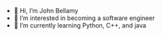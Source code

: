 - 👋 Hi, I’m John Bellamy
- 👀 I’m interested in becoming a software engineer
- 🌱 I’m currently learning Python, C++, and java

